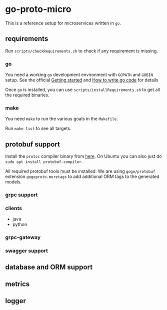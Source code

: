 # go-proto-micro

This is a reference setup for microservices written in `go`.

## requirements

Run `scripts/checkRequirements.sh` to check if any requirement is missing.

### go
You need a working `go` development environment with `GOPATH` and `GOBIN` setup.
See the official [Getting started](https://golang.org/doc/install) and
[How to write go code](https://golang.org/doc/code.html#Workspaces)
for details

Once `go` is installed, you can use `scripts/installRequirements.sh`
to get all the required binaries.

### make
You need `make` to run the various goals in the `Makefile`.

Run `make list` to see all targets.

## protobuf support

Install the `protoc` compiler binary from [here](https://github.com/protocolbuffers/protobuf/releases).
On Ubuntu you can also just do `sudo apt install protobuf-compiler`.

All required protobuf tools must be installed. We are using `gogo/protobuf` extension `gogoproto.moretags`
to add additional ORM tags to the generated models.
### grpc support
### clients
- java
- python
### grpc-gateway
### swagger support


## database and ORM support



## metrics

## logger
